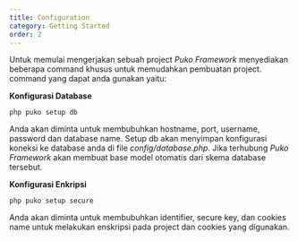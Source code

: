 ```yaml
---
title: Configuration
category: Getting Started
order: 2
---
```


Untuk memulai mengerjakan sebuah project *Puko Framework* menyediakan beberapa command khusus untuk
memudahkan pembuatan project.
command yang dapat anda gunakan yaitu:

**Konfigurasi Database**

```text
php puko setup db
```

Anda akan diminta untuk membubuhkan hostname, port, username, password dan database name.
Setup db akan menyimpan konfigurasi koneksi ke database anda di file *config/database.php*. 
Jika terhubung *Puko Framework* akan membuat base model otomatis dari skema database tersebut.

**Konfigurasi Enkripsi**

```text
php puko setup secure
```

Anda akan diminta untuk membubuhkan identifier, secure key, dan cookies name untuk melakukan enskripsi pada project
dan cookies yang digunakan.
